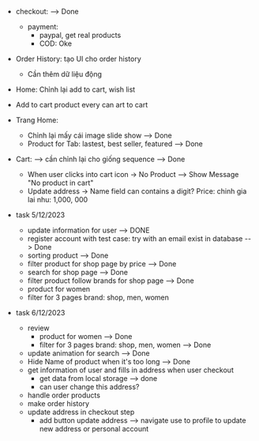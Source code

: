 -   checkout: --> Done

    -   payment:
        -   paypal, get real products
        -   COD: Oke

-   Order History: tạo UI cho order history

    -   Cần thêm dữ liệu động

-   Home: Chỉnh lại add to cart, wish list
-   Add to cart product every can art to cart
-   Trang Home:

    -   Chỉnh lại mấy cái image slide show --> Done
    -   Product for Tab: lastest, best seller, featured --> Done

-   Cart: --> cần chỉnh lại cho giống sequence --> Done

    -   When user clicks into cart icon -> No Product --> Show Message "No product in cart"
    -   Update address -> Name field can contains a digit?
        Price: chinh gia lai nhu: 1,000, 000

-   task 5/12/2023

    -   update information for user --> DONE
    -   register account with test case: try with an email exist in database --> Done
    -   sorting product --> Done
    -   filter product for shop page by price --> Done
    -   search for shop page --> Done
    -   filter product follow brands for shop page --> Done
    -   product for women
    -   filter for 3 pages brand: shop, men, women

-   task 6/12/2023
    -   review
        -   product for women --> Done
        -   filter for 3 pages brand: shop, men, women --> Done
    -   update animation for search --> Done
    -   Hide Name of product when it's too long --> Done
    -   get information of user and fills in address when user checkout
        -   get data from local storage --> done
        -   can user change this address?
    -   handle order products
    -   make order history
    -   update address in checkout step
        -   add button update address --> navigate use to profile to update new address or personal account
